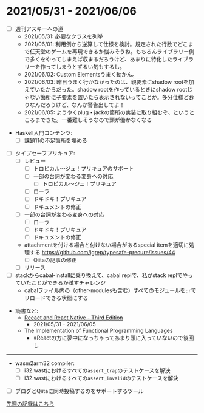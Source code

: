 # 2021/05/31 - 2021/06/06

- [ ] 週刊アスキーへの道
    - 2021/05/31: 必要なクラスを列挙
    - 2021/06/01: 利用例から逆算して仕様を検討。規定された行数でどこまで任天堂のゲームを再現できるか悩みそうね。もちろんライブラリー側で多くをやってしまえば収まるだろうけど、あまりに特化したライブラリーを作ってしまうとずるい気もするし。
    - 2021/06/02: Custom Elementsうまく動かん。
    - 2021/06/03: 昨日うまく行かなかったのは、親要素にshadow rootを加えていたからだった。shadow rootを作っているときにshadow rootじゃない箇所に子要素を置いたら表示されないってことか。多分仕様どおりなんだろうけど、なんか警告出してよ！
    - 2021/06/05: ようやくplug・jackの箇所の実装に取り組むぞ、というところまできた。一番難しそうなので頭が働かなくなる
- Haskell入門コンテンツ:
    - [ ] 課題11の不足箇所を埋める
- [ ] タイプセーフプリキュア:
    - [ ] レビュー
        - [ ] トロピカル～ジュ！プリキュアのサポート
        - [ ] 一部の台詞が変わる変身への対応
            - [ ] トロピカル～ジュ！プリキュア
        - [ ] ローラ
        - [ ] ドキドキ！プリキュア
        - [ ] ドキュメントの修正
    - [ ] 一部の台詞が変わる変身への対応
        - [ ] ローラ
        - [ ] ドキドキ！プリキュア
        - [ ] ドキュメントの修正
    - attachmentを付ける場合と付けない場合があるspecial itemを適切に処理する <https://github.com/igrep/typesafe-precure/issues/44>
        - [ ] Qiitaの記事の修正
    - [ ] リリース
- [ ] stackからcabal-installに乗り換えて、cabal replで、私がstack replでやっていたことができるか試すチャレンジ
    - cabalファイル内の（other-modulesも含む）すべてのモジュールを`:r`でリロードできる状態にする
- 読書など:
    - [Reeact and React Native - Third Edition](https://www.packtpub.com/product/react-and-react-native-third-edition/9781839211140)
        - 2021/05/31 - 2021/06/05
    - The Implementation of Functional Programming Languages
        - ※Reactの方に夢中になっちゃってあまり頭に入っていないので後回し

------

- wasm2arm32 compiler:
    - [ ] i32.wastにおけるすべての`assert_trap`のテストケースを解決
    - [ ] i32.wastにおけるすべての`assert_invalid`のテストケースを解決
- [ ] ブログとQiitaに同時投稿するのをサポートするツール

[先週の記録はこちら](https://github.com/igrep/daily-commits/blob/f028896268621e5c8ad47cb86e5b43a0689da17b/yesterday.md)
